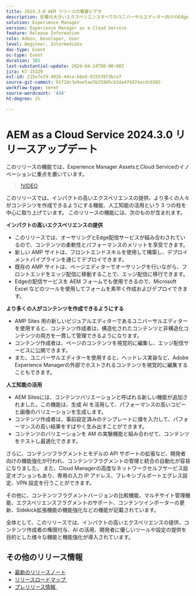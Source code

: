 ```yaml
---
title: 2024.3.0 AEM リリースの概要ビデオ
description: 影響の大きいエクスペリエンスすべてのユニバーサルエディター向けのEdge Delivery Services Edge Delivery Servicesを使用したAEMオーサリング Actionable Intelligence AEM Sites - コンテンツバリエーションの生成（GenAI）コンテンツフラグメントおよびモデル用の迅速な開発 CruD OpenAPI Cloud Service 基盤高度なネットワークその他の注目すべき機能強化コンテンツフラグメントバージョンの比較エクスペリエンスフラグメントのマルチサイト管理サポート更新された Content Importer v1.51.0 Sidekick Extension v6.41.0
solution: Experience Manager
version: Experience Manager as a Cloud Service
feature: Release Information
role: Admin, Developer, User
level: Beginner, Intermediate
doc-type: Event
oc-type: Event
duration: 385
last-substantial-update: 2024-04-24T00:00:00Z
jira: KT-15329
exl-id: 215e7e29-402b-44ca-b8a9-915539f3bce7
source-git-commit: 91f20c3e9ee5ae5b259d5cb3da476974acdc6585
workflow-type: tm+mt
source-wordcount: '434'
ht-degree: 1%

---
```


# AEM as a Cloud Service 2024.3.0 リリースアップデート

このリリースの機能では、Experience Manager AssetsとCloud Serviceのイノベーションに重点を置いています。

>[!VIDEO](https://video.tv.adobe.com/v/3450608/?learn=on&captions=jpn)

このリリースでは、インパクトの高いエクスペリエンスの提供、より多くの人々がコンテンツを作成できるようにする機能、人工知能の活用という 3 つの柱を中心に取り上げています。 このリリースの機能には、次のものが含まれます。

**インパクトの高いエクスペリエンスの提供**

* このリリースでは、オーサリングとEdge配信サービスが組み合わされているので、コンテンツの柔軟性とパフォーマンスのメリットを享受できます。
* 新しい AMP サイトは、フロントエンドスキルを使用して構築し、デプロイメントパイプラインを通じてデプロイできます。
* 既存の AMP サイトは、ページエディターでオーサリングを行いながら、フロントエンドをエッジ配信に移動することで、エッジ配信に移行できます。
* Edgeの配信サービスを AEM フォームでも使用できるので、Microsoft Excel などのツールを使用してフォームを素早く作成およびデプロイできます。

**より多くの人がコンテンツを作成できるようにする**

* AMP Sites 用の新しいビジュアルエディターであるユニバーサルエディターを使用すると、コンテンツ作成者は、構造化されたコンテンツと非構造化コンテンツの両方を一貫して管理できるようになります。
* コンテンツ作成者は、ページのコンテンツを視覚的に編集し、エッジ配信サービスに公開できます。
* また、ユニバーサルエディターを使用すると、ヘッドレス実装など、Adobe Experience Managerの外部でホストされるコンテンツを視覚的に編集することもできます。

**人工知能の活用**

* AEM Sitesには、コンテンツバリエーションと呼ばれる新しい機能が追加されました。この機能は、生成 AI を活用して、パフォーマンスの高いコピーと画像のバリエーションを生成します。
* コンテンツ作成者は、事前設定済みのテンプレートに値を入力して、パフォーマンスの高い結果をすばやく生み出すことができます。
* コンテンツのバリエーションを AM の実験機能と組み合わせて、コンテンツをテストし最適化できます。

<!--
**High Impact Experiences**
 * AEM Authoring with Edge Delivery Services
 * Edge Delivery Services for Forms

**Content by all, for all**
 * Universal Editor

**Actionable Intelligence**
 * AEM Sites: Generate Content Variations (GenAI)

**Rapid Development**
 * CruD OpenAPIs for Content Fragments and Models

**Cloud Service Foundation**
 * Advanced Networking

**Other Notable Enhancements**
 * Compare Content Fragment Versions
 * Multisite Management support for Experience Fragments
 * Updated Content Importer v1.51.0
 * Sidekick Extension v6.41.0
-->

さらに、コンテンツフラグメントとモデルの API サポートの拡張など、開発者向けの機能強化が行われ、コンテンツフラグメントの管理と統合の自動化が容易になりました。 また、Cloud Managerの高度なネットワークセルフサービス設定オプションもあり、専用の入力 IP アドレス、フレキシブルポートエグレス設定、VPN 設定を行うことができます。

その他に、コンテンツフラグメントバージョンの比較機能、マルチサイト管理機能、エクスペリエンスフラグメントのサポート、コンテンツインポーターの更新、Sidekick拡張機能の機能強化などの機能が記載されています。

全体として、このリリースでは、インパクトの高いエクスペリエンスの提供、コンテンツ作成者の権限付与、AI の活用、開発者に優しいツールや設定の提供を目的とした様々な機能と機能強化が導入されています。

<!--
Have questions about the release?  Discuss the release in [Experience League Communities](https://adobe.ly/3RPNYZF) -->

## その他のリリース情報

* [最新のリリースノート](https://experienceleague.adobe.com/docs/experience-manager-cloud-service/content/release-notes/home.html?lang=ja)
* [&#x200B; リリースロードマップ &#x200B;](https://experienceleague.adobe.com/docs/experience-manager-release-information/aem-release-updates/update-releases-roadmap.html?lang=ja)
* [&#x200B; プレリリース情報 &#x200B;](https://experienceleague.adobe.com/docs/experience-manager-cloud-service/content/release-notes/prerelease.html?lang=ja)
